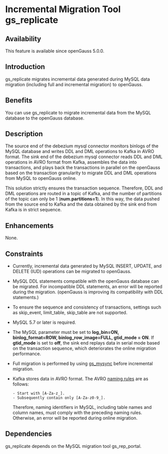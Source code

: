 # Incremental Migration Tool gs\_replicate<a name="EN-US_TOPIC_0000001264707837"></a>

## Availability<a name="section56086982"></a>

This feature is available since openGauss 5.0.0.

## Introduction<a name="section35020791"></a>

gs\_replicate migrates incremental data generated during MySQL data migration (including full and incremental migration) to openGauss.

## Benefits<a name="section46751668"></a>

You can use gs\_replicate to migrate incremental data from the MySQL database to the openGauss database.

## Description<a name="section18111828"></a>

The source end of the debezium mysql connector monitors binlogs of the MySQL database and writes DDL and DML operations to Kafka in AVRO format. The sink end of the debezium mysql connector reads DDL and DML operations in AVRO format from Kafka, assembles the data into transactions, and plays back the transactions in parallel on the openGauss based on the transaction granularity to migrate DDL and DML operations from MySQL to openGauss online.

This solution strictly ensures the transaction sequence. Therefore, DDL and DML operations are routed in a topic of Kafka, and the number of partitions of the topic can only be 1 (**num.partitions=1**). In this way, the data pushed from the source end to Kafka and the data obtained by the sink end from Kafka is in strict sequence.

## Enhancements<a name="section28788730"></a>

None.

## Constraints<a name="section06531946143616"></a>

- Currently, incremental data generated by MySQL INSERT, UPDATE, and DELETE (IUD) operations can be migrated to openGauss.

- MySQL DDL statements compatible with the openGauss database can be migrated. For incompatible DDL statements, an error will be reported during the migration. (openGauss is improving its compatibility with DDL statements.)

- To ensure the sequence and consistency of transactions, settings such as skip\_event, limit\_table, skip\_table are not supported.

- MySQL 5.7 or later is required.

- The MySQL parameter must be set to **log\_bin=ON, binlog\_format=ROW, binlog\_row\_image=FULL, gtid\_mode = ON**. If **gtid\_mode** is set to **off**, the sink end replays data in serial mode based on the transaction sequence, which deteriorates the online migration performance.

- Full migration is performed by using [gs_mysync](https://gitee.com/opengauss/openGauss-tools-chameleon/blob/master/README.en.md) before incremental migration.

- Kafka stores data in AVRO format. The AVRO [naming rules](https://avro.apache.org/docs/1.11.1/specification/#names) are as follows:

  ```
  - Start with [A-Za-z_].
  - Subsequently contain only [A-Za-z0-9_].
  ```

  Therefore, naming identifiers in MySQL, including table names and column names, must comply with the preceding naming rules. Otherwise, an error will be reported during online migration.

## Dependencies<a name="section57771982"></a>

gs_replicate depends on the MySQL migration tool gs_rep\_portal.
